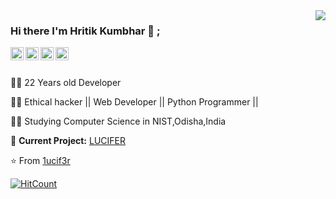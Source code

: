 
<img align='right' src="https://github-readme-stats.vercel.app/api?username=1ucif3r&show_icons=true">

### Hi there I'm Hritik Kumbhar 👋 ;

<a href="https://twitter.com/HritikKumbhar18">
  <img align="left" alt="1ucif3r | Twitter" width="21px" src="https://image.flaticon.com/icons/svg/889/889147.svg" />
</a>
<a href="https://www.instagram.com/th3_1ucif3r/">
  <img align="left" alt="1ucif3r | Instagram" width="21px" src="https://image.flaticon.com/icons/svg/2111/2111463.svg" />
</a>
<a href="https://www.facebook.com/profile.php?id=100008549411115">
  <img align="left" alt="1ucif3r | Facebook" width="21px" src="https://image.flaticon.com/icons/svg/1384/1384053.svg" />
</a>
<a href="https://www.linkedin.com/in/hritik-kumbhar-188b02165/">
  <img align="left" alt="1ucif3r | LinkedIn" width="21px" src="https://image.flaticon.com/icons/svg/174/174857.svg" />
</a>
<br />
<br />  
  
👨‍💻 22 Years old Developer

👨‍💻 Ethical hacker || Web Developer || Python Programmer ||

👨‍🎓 Studying Computer Science in NIST,Odisha,India  

🚧 **Current Project:** [LUCIFER](https://github.com/1ucif3r/LUCIFER)

⭐️ From [1ucif3r](https://github.com/1ucif3r)

[![HitCount](http://hits.dwyl.com/1ucif3r/1ucif3r.svg)](http://hits.dwyl.com/1ucif3r/1ucif3r)



